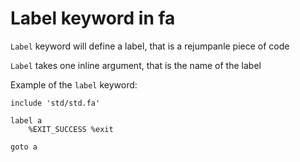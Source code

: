 # Label keyword in fa

`Label` keyword will define a label, that is a rejumpanle
piece of code

`Label` takes one inline argument, that is the name
of the label

Example of the `label` keyword:

```fa
include 'std/std.fa'

label a
    %EXIT_SUCCESS %exit

goto a
```
